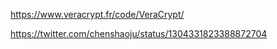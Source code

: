 https://www.veracrypt.fr/code/VeraCrypt/

https://twitter.com/chenshaoju/status/1304331823388872704
